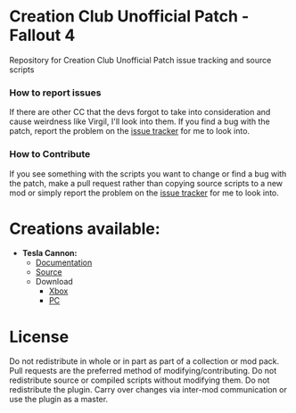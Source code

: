 # Creation Club Unofficial Patch - Fallout 4
Repository for Creation Club Unofficial Patch issue tracking and source scripts

### How to report issues
If there are other CC that the devs forgot to take into consideration and cause weirdness like Virgil, I'll look into them. If you find a bug with the patch, report the problem on the [issue tracker](https://github.com/oddlittleturtle/ccupfo4/issues) for me to look into.

### How to Contribute
If you see something with the scripts you want to change or find a bug with the patch, make a pull request rather than copying source scripts to a new mod or simply report the problem on the [issue tracker](https://github.com/oddlittleturtle/ccupfo4/issues) for me to look into.

# Creations available:
  * **Tesla Cannon:**
    * [Documentation](https://github.com/oddlittleturtle/ccupfo4/blob/main/ccBGS4046-tescan/DESCRIPTION.md "Mod page description")
    * [Source](https://github.com/oddlittleturtle/ccupfo4/tree/main/ccBGS4046-tescan/Data/Scripts/Source/User/CCUPFO4/TesCan "Source Scripts")
    * Download
      * [Xbox](https://mods.bethesda.net/en/fallout4/mod-detail/4349993 "Download Xbox Version from Bethesda.net")
      * [PC](https://mods.bethesda.net/en/fallout4/mod-detail/4349992 "Download PC Version from Bethesda.net")

# License
Do not redistribute in whole or in part as part of a collection or mod pack. Pull requests are the preferred method of modifying/contributing. Do not redistribute source or compiled scripts without modifying them. Do not redistribute the plugin. Carry over changes via inter-mod communication or use the plugin as a master.

